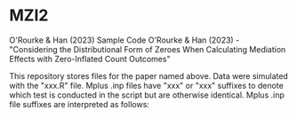 # MZI2
O'Rourke &amp; Han (2023) Sample Code
O'Rourke & Han (2023) - "Considering the Distributional Form of Zeroes When Calculating Mediation Effects with Zero-Inflated Count Outcomes"

This repository stores files for the paper named above. Data were simulated with the "xxx.R" file.
Mplus .inp files have "xxx" or "xxx" suffixes to denote which test is conducted in the script but are otherwise identical. Mplus .inp file suffixes are interpreted as follows:
